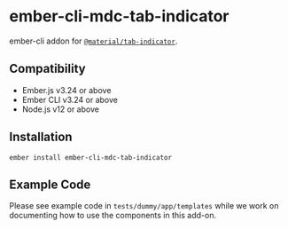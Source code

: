 ember-cli-mdc-tab-indicator
======================

ember-cli addon for [`@material/tab-indicator`](https://github.com/material-components/material-components-web/tree/master/packages/mdc-tab-indicator).


Compatibility
------------------------------------------------------------------------------

* Ember.js v3.24 or above
* Ember CLI v3.24 or above
* Node.js v12 or above


Installation
------------

    ember install ember-cli-mdc-tab-indicator
    
Example Code
---------------

Please see example code in `tests/dummy/app/templates` while we work on documenting how to 
use the components in this add-on.
